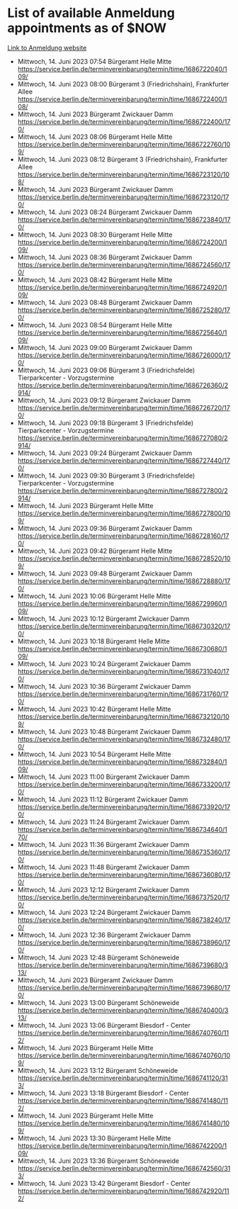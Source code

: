 # List of available Anmeldung appointments as of $NOW
[Link to Anmeldung website](https://service.berlin.de/terminvereinbarung/termin/tag.php?termin=1&anliegen[]=120686&dienstleisterlist=122210,122217,327316,122219,327312,122227,327314,122231,327346,122243,327348,122254,122252,329742,122260,329745,122262,329748,122271,327278,122273,327274,122277,327276,330436,122280,327294,122282,327290,122284,327292,122291,327270,122285,327266,122286,327264,122296,327268,150230,329760,122297,327286,122294,327284,122312,329763,122314,329775,122304,327330,122311,327334,122309,327332,317869,122281,327352,122279,329772,122283,122276,327324,122274,327326,122267,329766,122246,327318,122251,327320,122257,327322,122208,327298,122226,327300&herkunft=http%3A%2F%2Fservice.berlin.de%2Fdienstleistung%2F120686%2F)
- Mittwoch, 14. Juni 2023 07:54 Bürgeramt Helle Mitte https://service.berlin.de/terminvereinbarung/termin/time/1686722040/109/
- Mittwoch, 14. Juni 2023 08:00 Bürgeramt 3 (Friedrichshain), Frankfurter Allee https://service.berlin.de/terminvereinbarung/termin/time/1686722400/108/
- Mittwoch, 14. Juni 2023  Bürgeramt Zwickauer Damm https://service.berlin.de/terminvereinbarung/termin/time/1686722400/170/
- Mittwoch, 14. Juni 2023 08:06 Bürgeramt Helle Mitte https://service.berlin.de/terminvereinbarung/termin/time/1686722760/109/
- Mittwoch, 14. Juni 2023 08:12 Bürgeramt 3 (Friedrichshain), Frankfurter Allee https://service.berlin.de/terminvereinbarung/termin/time/1686723120/108/
- Mittwoch, 14. Juni 2023  Bürgeramt Zwickauer Damm https://service.berlin.de/terminvereinbarung/termin/time/1686723120/170/
- Mittwoch, 14. Juni 2023 08:24 Bürgeramt Zwickauer Damm https://service.berlin.de/terminvereinbarung/termin/time/1686723840/170/
- Mittwoch, 14. Juni 2023 08:30 Bürgeramt Helle Mitte https://service.berlin.de/terminvereinbarung/termin/time/1686724200/109/
- Mittwoch, 14. Juni 2023 08:36 Bürgeramt Zwickauer Damm https://service.berlin.de/terminvereinbarung/termin/time/1686724560/170/
- Mittwoch, 14. Juni 2023 08:42 Bürgeramt Helle Mitte https://service.berlin.de/terminvereinbarung/termin/time/1686724920/109/
- Mittwoch, 14. Juni 2023 08:48 Bürgeramt Zwickauer Damm https://service.berlin.de/terminvereinbarung/termin/time/1686725280/170/
- Mittwoch, 14. Juni 2023 08:54 Bürgeramt Helle Mitte https://service.berlin.de/terminvereinbarung/termin/time/1686725640/109/
- Mittwoch, 14. Juni 2023 09:00 Bürgeramt Zwickauer Damm https://service.berlin.de/terminvereinbarung/termin/time/1686726000/170/
- Mittwoch, 14. Juni 2023 09:06 Bürgeramt 3 (Friedrichsfelde) Tierparkcenter - Vorzugstermine https://service.berlin.de/terminvereinbarung/termin/time/1686726360/2914/
- Mittwoch, 14. Juni 2023 09:12 Bürgeramt Zwickauer Damm https://service.berlin.de/terminvereinbarung/termin/time/1686726720/170/
- Mittwoch, 14. Juni 2023 09:18 Bürgeramt 3 (Friedrichsfelde) Tierparkcenter - Vorzugstermine https://service.berlin.de/terminvereinbarung/termin/time/1686727080/2914/
- Mittwoch, 14. Juni 2023 09:24 Bürgeramt Zwickauer Damm https://service.berlin.de/terminvereinbarung/termin/time/1686727440/170/
- Mittwoch, 14. Juni 2023 09:30 Bürgeramt 3 (Friedrichsfelde) Tierparkcenter - Vorzugstermine https://service.berlin.de/terminvereinbarung/termin/time/1686727800/2914/
- Mittwoch, 14. Juni 2023  Bürgeramt Helle Mitte https://service.berlin.de/terminvereinbarung/termin/time/1686727800/109/
- Mittwoch, 14. Juni 2023 09:36 Bürgeramt Zwickauer Damm https://service.berlin.de/terminvereinbarung/termin/time/1686728160/170/
- Mittwoch, 14. Juni 2023 09:42 Bürgeramt Helle Mitte https://service.berlin.de/terminvereinbarung/termin/time/1686728520/109/
- Mittwoch, 14. Juni 2023 09:48 Bürgeramt Zwickauer Damm https://service.berlin.de/terminvereinbarung/termin/time/1686728880/170/
- Mittwoch, 14. Juni 2023 10:06 Bürgeramt Helle Mitte https://service.berlin.de/terminvereinbarung/termin/time/1686729960/109/
- Mittwoch, 14. Juni 2023 10:12 Bürgeramt Zwickauer Damm https://service.berlin.de/terminvereinbarung/termin/time/1686730320/170/
- Mittwoch, 14. Juni 2023 10:18 Bürgeramt Helle Mitte https://service.berlin.de/terminvereinbarung/termin/time/1686730680/109/
- Mittwoch, 14. Juni 2023 10:24 Bürgeramt Zwickauer Damm https://service.berlin.de/terminvereinbarung/termin/time/1686731040/170/
- Mittwoch, 14. Juni 2023 10:36 Bürgeramt Zwickauer Damm https://service.berlin.de/terminvereinbarung/termin/time/1686731760/170/
- Mittwoch, 14. Juni 2023 10:42 Bürgeramt Helle Mitte https://service.berlin.de/terminvereinbarung/termin/time/1686732120/109/
- Mittwoch, 14. Juni 2023 10:48 Bürgeramt Zwickauer Damm https://service.berlin.de/terminvereinbarung/termin/time/1686732480/170/
- Mittwoch, 14. Juni 2023 10:54 Bürgeramt Helle Mitte https://service.berlin.de/terminvereinbarung/termin/time/1686732840/109/
- Mittwoch, 14. Juni 2023 11:00 Bürgeramt Zwickauer Damm https://service.berlin.de/terminvereinbarung/termin/time/1686733200/170/
- Mittwoch, 14. Juni 2023 11:12 Bürgeramt Zwickauer Damm https://service.berlin.de/terminvereinbarung/termin/time/1686733920/170/
- Mittwoch, 14. Juni 2023 11:24 Bürgeramt Zwickauer Damm https://service.berlin.de/terminvereinbarung/termin/time/1686734640/170/
- Mittwoch, 14. Juni 2023 11:36 Bürgeramt Zwickauer Damm https://service.berlin.de/terminvereinbarung/termin/time/1686735360/170/
- Mittwoch, 14. Juni 2023 11:48 Bürgeramt Zwickauer Damm https://service.berlin.de/terminvereinbarung/termin/time/1686736080/170/
- Mittwoch, 14. Juni 2023 12:12 Bürgeramt Zwickauer Damm https://service.berlin.de/terminvereinbarung/termin/time/1686737520/170/
- Mittwoch, 14. Juni 2023 12:24 Bürgeramt Zwickauer Damm https://service.berlin.de/terminvereinbarung/termin/time/1686738240/170/
- Mittwoch, 14. Juni 2023 12:36 Bürgeramt Zwickauer Damm https://service.berlin.de/terminvereinbarung/termin/time/1686738960/170/
- Mittwoch, 14. Juni 2023 12:48 Bürgeramt Schöneweide https://service.berlin.de/terminvereinbarung/termin/time/1686739680/313/
- Mittwoch, 14. Juni 2023  Bürgeramt Zwickauer Damm https://service.berlin.de/terminvereinbarung/termin/time/1686739680/170/
- Mittwoch, 14. Juni 2023 13:00 Bürgeramt Schöneweide https://service.berlin.de/terminvereinbarung/termin/time/1686740400/313/
- Mittwoch, 14. Juni 2023 13:06 Bürgeramt Biesdorf - Center https://service.berlin.de/terminvereinbarung/termin/time/1686740760/112/
- Mittwoch, 14. Juni 2023  Bürgeramt Helle Mitte https://service.berlin.de/terminvereinbarung/termin/time/1686740760/109/
- Mittwoch, 14. Juni 2023 13:12 Bürgeramt Schöneweide https://service.berlin.de/terminvereinbarung/termin/time/1686741120/313/
- Mittwoch, 14. Juni 2023 13:18 Bürgeramt Biesdorf - Center https://service.berlin.de/terminvereinbarung/termin/time/1686741480/112/
- Mittwoch, 14. Juni 2023  Bürgeramt Helle Mitte https://service.berlin.de/terminvereinbarung/termin/time/1686741480/109/
- Mittwoch, 14. Juni 2023 13:30 Bürgeramt Helle Mitte https://service.berlin.de/terminvereinbarung/termin/time/1686742200/109/
- Mittwoch, 14. Juni 2023 13:36 Bürgeramt Schöneweide https://service.berlin.de/terminvereinbarung/termin/time/1686742560/313/
- Mittwoch, 14. Juni 2023 13:42 Bürgeramt Biesdorf - Center https://service.berlin.de/terminvereinbarung/termin/time/1686742920/112/
